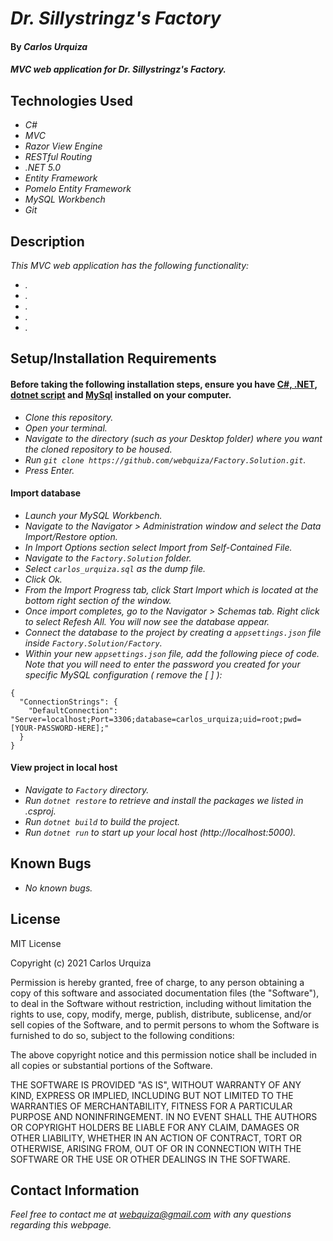 # _Dr. Sillystringz's Factory_

#### By _**Carlos Urquiza**_

#### _MVC web application for Dr. Sillystringz's Factory._

## Technologies Used

* _C#_
* _MVC_
* _Razor View Engine_
* _RESTful Routing_
* _.NET 5.0_
* _Entity Framework_
* _Pomelo Entity Framework_
* _MySQL Workbench_
* _Git_

## Description

_This MVC web application has the following functionality:_

* _._
* _._
* _._
* _._
* _._

## Setup/Installation Requirements

#### **Before taking the following installation steps, ensure you have [C#, .NET](https://www.learnhowtoprogram.com/c-and-net-part-time-c-and-react-track/getting-started-with-c/installing-c-and-net), [dotnet script](https://www.learnhowtoprogram.com/c-and-net-part-time-c-and-react-track/getting-started-with-c/installing-dotnet-script) and [MySql](https://www.learnhowtoprogram.com/c-and-net-part-time-c-and-react-track/getting-started-with-c/installing-and-configuring-mysql)    installed on your computer.** 

* _Clone this repository._
* _Open your terminal._
* _Navigate to the directory (such as your Desktop folder) where you want the cloned repository to be housed._
* _Run `git clone https://github.com/webquiza/Factory.Solution.git`._
* _Press Enter._

#### **Import database**

* _Launch your MySQL Workbench._
* _Navigate to the Navigator > Administration window and select the Data Import/Restore option._
* _In Import Options section select Import from Self-Contained File._
* _Navigate to the `Factory.Solution` folder._
* _Select `carlos_urquiza.sql` as the dump file._
* _Click Ok._
* _From the Import Progress tab, click Start Import which is located at the bottom right section of the window._
* _Once import completes, go to the Navigator > Schemas tab. Right click to select Refesh All. You will now see the database appear._
* _Connect the database to the project by creating a `appsettings.json` file inside `Factory.Solution/Factory`._
* _Within your new `appsettings.json` file, add the following piece of code. Note that you will need to enter the password you created for your specific MySQL configuration ( remove the [ ] ):_

```
{
  "ConnectionStrings": {
    "DefaultConnection": "Server=localhost;Port=3306;database=carlos_urquiza;uid=root;pwd=[YOUR-PASSWORD-HERE];"
  }
}
```
#### **View project in local host**

* _Navigate to `Factory` directory._
* _Run `dotnet restore` to retrieve and install the packages we listed in .csproj._
* _Run `dotnet build` to build the project._
* _Run `dotnet run` to start up your local host (http://localhost:5000)._

## Known Bugs

* _No known bugs._

## License

MIT License

Copyright (c) 2021 Carlos Urquiza

Permission is hereby granted, free of charge, to any person obtaining a copy
of this software and associated documentation files (the "Software"), to deal
in the Software without restriction, including without limitation the rights
to use, copy, modify, merge, publish, distribute, sublicense, and/or sell
copies of the Software, and to permit persons to whom the Software is
furnished to do so, subject to the following conditions:

The above copyright notice and this permission notice shall be included in all
copies or substantial portions of the Software.

THE SOFTWARE IS PROVIDED "AS IS", WITHOUT WARRANTY OF ANY KIND, EXPRESS OR
IMPLIED, INCLUDING BUT NOT LIMITED TO THE WARRANTIES OF MERCHANTABILITY,
FITNESS FOR A PARTICULAR PURPOSE AND NONINFRINGEMENT. IN NO EVENT SHALL THE
AUTHORS OR COPYRIGHT HOLDERS BE LIABLE FOR ANY CLAIM, DAMAGES OR OTHER
LIABILITY, WHETHER IN AN ACTION OF CONTRACT, TORT OR OTHERWISE, ARISING FROM,
OUT OF OR IN CONNECTION WITH THE SOFTWARE OR THE USE OR OTHER DEALINGS IN THE
SOFTWARE.

## Contact Information

_Feel free to contact me at webquiza@gmail.com with any questions regarding this webpage._